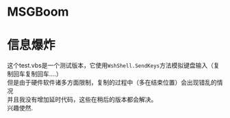 # MSGBoom
信息爆炸
=====
这个test.vbs是一个测试版本，它使用`WshShell.SendKeys`方法模拟键盘输入（复制回车复制回车....）<br>
但是由于硬件软件诸多方面限制，复制的过程中（多在结束位置）会出现错乱的情况<br>
并且我没有增加延时代码，这些在稍后的版本都会解决。<br>
兴趣使然.<br>